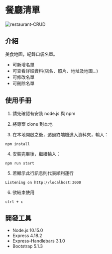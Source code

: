 # 餐廳清單

![restaurant-CRUD](https://user-images.githubusercontent.com/119351384/208982038-f1007035-4d87-4c1c-8b91-3ff9c7a57426.jpg)

## 介紹

美食地圖，紀錄口袋名單。
* 可新增名單
* 可查看詳細資料(店名、照片、地址及地圖...)
* 可修改名單
* 可刪除名單

## 使用手冊

1. 請先確認有安裝 node.js 與 npm

2. 將專案 clone 到本地

3. 在本地開啟之後，透過終端機進入資料夾，輸入：
```
npm install
```

4. 安裝完畢後，繼續輸入：
```
npm run start
```
5. 若顯示此行訊息則代表順利運行
```
Listening on http://localhost:3000
```
6. 欲結束使用
```
ctrl + c
```
## 開發工具
* Node.js 10.15.0
* Express 4.18.2
* Express-Handlebars 3.1.0
* Bootstrap 5.1.3
